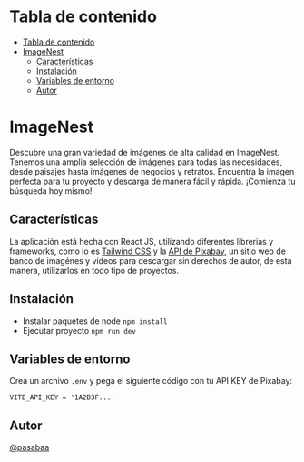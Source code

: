 # Tabla de contenido
- [Tabla de contenido](#tabla-de-contenido)
- [ImageNest](#imagenest)
  - [Características](#características)
  - [Instalación](#instalación)
  - [Variables de entorno](#variables-de-entorno)
  - [Autor](#autor)

# ImageNest
Descubre una gran variedad de imágenes de alta calidad en ImageNest. Tenemos una amplia selección de imágenes para todas las necesidades, desde paisajes hasta imágenes de negocios y retratos. Encuentra la imagen perfecta para tu proyecto y descarga de manera fácil y rápida. ¡Comienza tu búsqueda hoy mismo!

## Características

La aplicación está hecha con React JS, utilizando diferentes librerias y frameworks, como lo es [Tailwind CSS](https://tailwindcss.com/) y la [API de Pixabay](https://pixabay.com/es/service/about/api/), un sitio web de banco de imagénes y vídeos para descargar sin derechos de autor, de esta manera, utilizarlos en todo tipo de proyectos.

## Instalación

- Instalar paquetes de node `npm install`
- Ejecutar proyecto `npm run dev`

## Variables de entorno
Crea un archivo `.env` y pega el siguiente código con tu API KEY de Pixabay:

`VITE_API_KEY = '1A2D3F...'`

## Autor 

[@pasabaa](https://github.com/pasabaa)